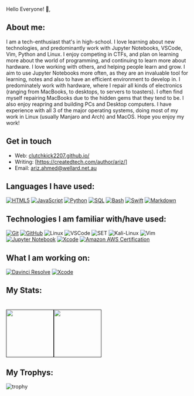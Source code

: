 Hello Everyone! 👋,

## About me:

I am a tech-enthusiast that's in high-school. I love learning about new technologies, and predominantly work with Jupyter Notebooks, VSCode, Vim, Python and Linux. I enjoy competing in CTFs, and plan on learning more about the world of programming, and continuing to learn more about hardware. I love working with others, and helping people learn and grow. I aim to use Jupyter Notebooks more often, as they are an invaluable tool for learning, notes and also to have an efficient environment to develop in. I predominately work with hardware, where I repair all kinds of electronics (ranging from MacBooks, to desktops, to servers to toasters). I often find myself repairing MacBooks due to the hidden gems that they tend to be. I also enjoy reapring and building PCs and Desktop computers. I have experience with all 3 of the major operating systems, doing most of my work in Linux (usually Manjaro and Arch) and MacOS. Hope you enjoy my work!

## Get in touch

- Web: [clutchkick2207.github.io/][1]
- Writing: [https://createdtech.com/author/ariz/]
- Email: ariz.ahmed@wellard.net.au

## Languages I have used:

[![HTML5](https://img.shields.io/badge/-HTML5-000000?style=flat&logo=HTML5)](https://github.com/ClutchKick2207/My-First-Website)
[![JavaScript](https://img.shields.io/badge/-JavaScript-000000?style=flat&logo=javascript)](https://github.com/ClutchKick2207/My-First-Website)
[![Python](https://img.shields.io/badge/-Python-000000?style=flat&logo=python)](https://github.com/ClutchKick2207/coding-notes)
[![SQL](https://img.shields.io/badge/-SQL-000000?style=flat&logo=MySQL)](https://github.com/ClutchKick2207/coding-notes)
[![Bash](https://img.shields.io/badge/-âŒ¨&nbsp;&nbsp;Bash-000000?style=flat)](https://www.gnu.org/software/bash/)
[![Swift](https://img.shields.io/badge/-Swift-000000?style=flat&logo=swift&)](https://github.com/ClutchKick2207/coding-notes)
[![Markdown](https://img.shields.io/badge/-Markdown-000000?style=flat&logo=markdown&)](https://github.com/ClutchKick2207/coding-notes)

## Technologies I am familiar with/have used:

[![Git](https://img.shields.io/badge/-Git-000000?style=flat&logo=git&logoColor=F05032)](https://git-scm.com/)
[![GitHub](https://img.shields.io/badge/-GitHub-000000?style=flat&logo=github&logoColor=FFFFFF)](https://github.com/ClutchKick2207/)
![Linux](https://img.shields.io/badge/-Linux-000000?style=flat&logo=linux&logoColor=FCC624)
![VSCode](https://img.shields.io/badge/-VSCode-000000?style=flat&logo=Visual-Studio-Code&logoColor=0766B7)
![SET](https://img.shields.io/badge/🤫&nbsp;&nbsp;SET&nbsp;-000000?style=flat)
![Kali-Linux](https://img.shields.io/badge/🔐&nbsp;&nbsp;Kali&nbsp;Linux&nbsp;-000000?style=flat)
![Vim](https://img.shields.io/badge/-Vim-000000?style=flat&logo=vim&logoColor=009933)
[![Jupyter Notebook](https://img.shields.io/badge/-Jupyter%20Notebook-000000?style=flat&logo=Jupyter)](https://jupyter.org/index.html)
[![Xcode](https://img.shields.io/badge/-Xcode-000000?style=flat&logo=xcode&)](https://developer.apple.com/xcode/)
[![Amazon AWS Certification](https://img.shields.io/badge/-AWS%20Machine%20Learning-000000?style=flat&logo=amazon)](https://coursera.org/share/d17dc778925bae7807c5e2353a8a9bf9)

## What I am working on:

[![Davinci Resolve](https://img.shields.io/badge/💥&nbsp;&nbsp;Davinci&nbsp;Resolve&nbsp;-000000?style=flat)](https://www.blackmagicdesign.com/products/davinciresolve/)
[![Xcode](https://img.shields.io/badge/🖥&nbsp;&nbsp;Xcode&nbsp;-000000?style=flat)](https://developer.apple.com/xcode/)

## My Stats:

<h1>
    <a href="">
        <img align="" height='130px' src="https://github-readme-stats.vercel.app/api?username=ClutchKick2207&hide_title=truee&show_icons=true&include_all_commits=true&line_height=21&bg_color=0,EC6C6C,FFD479,FFFC79,73FA79&theme=graywhite"/><img align="" height='130px' src="https://github-readme-stats.vercel.app/api/top-langs/?username=ClutchKick2207&hide_title=true&include_all_languages=true&layout=compact&bg_color=0,73FA79,73FDFF,7A81FF&theme=graywhite" />
    </a>
</h1>

## My Trophys:

![trophy](https://github-profile-trophy.vercel.app/?username=ClutchKick2207&theme=nord&no-frame=true&rank=SSS,SS,S,AAA,AA,A,SECRET,B)



[1]: https://clutchkick2207.github.io/
